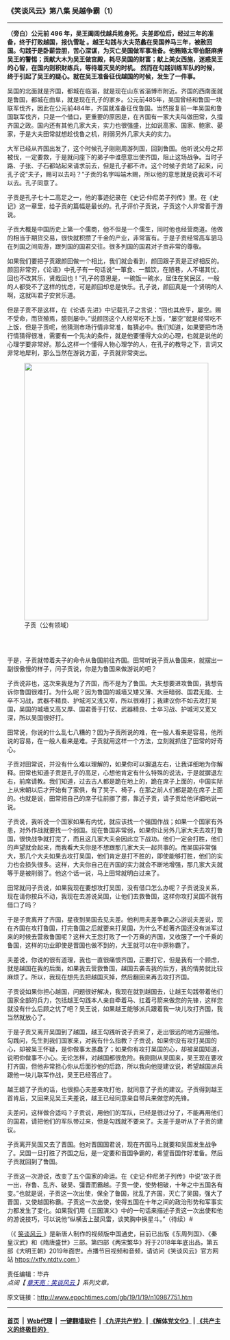 ### 《笑谈风云》第八集 吴越争霸（1）
------------------------

<p>
 <strong>
  （旁白）公元前
 </strong>
 <strong>
  496
 </strong>
 <strong>
  年，吴王阖闾伐越兵败身死。夫差即位后，经过三年的准备，终于打败越国，报仇雪耻
 </strong>
 <strong>
  。越王勾践与大夫范蠡在吴国养马三年，被赦回国。勾践于是卧薪尝胆，苦心深谋，为灭亡吴国做军事准备。他贿赂太宰伯噽麻痹吴王的警惕；贡献大木为吴王做宫殿，耗尽吴国的财富；献上美女西施，迷惑吴王的心智，在国内则积财练兵，等待着灭吴的时机。
 </strong>
 <strong>
  然而在勾践训练军队的时候，终于引起了吴王的疑心。就在吴王准备征伐越国的时候，发生了一件事。
 </strong>
</p>
<p>
 吴国的北面就是齐国，都城在临淄，就是现在山东省淄博市附近。齐国的西南面就是鲁国，都城在曲阜，就是现在孔子的家乡。公元前485年，吴国曾经和鲁国一块联军伐齐，因此在公元前484年，齐国就准备征伐鲁国。当然报复前一年吴国和鲁国联军伐齐，只是一个借口，更重要的原因是，在齐国有一家大夫叫做田常，久擅齐国之政。国内还有其他几家大夫，实力也很强盛，比如说高家、国家、鲍家、晏家，于是大夫田常就想趁伐鲁之机，削弱另外几家大夫的实力。
</p>
<p>
 大军已经从齐国出发了，这个时候孔子刚刚周游列国，回到鲁国。他听说父母之邦被伐，一定要救，于是就问座下的弟子中谁愿意岀使齐国，阻止这场战争。当时子路、子张、子石都站起来请求前去，但是孔子都不许。这个时候子贡站了起来，问孔子说“夫子，赐可以去吗？”子贡的名字叫端木赐，所以他的意思就是说我可不可以去。孔子同意了。
</p>
<p>
 子贡是孔子七十二高足之一，他的事迹纪录在《史记‧仲尼弟子列传》里。在《史记》这一章里，给子贡的篇幅是最长的。孔子评价子贡说，子贡这个人非常善于游说。
</p>
<p>
 子贡大概是中国历史上第一个儒商，他不但是一个儒生，同时他也经营商道。他做的相当于期货交易，很快就积攒了千金的产业，非常富有。于是子贡经常高车驷马在列国之间周游，跟列国的国君交往。很多列国的国君对子贡非常的尊敬。
</p>
<p>
 如果我们要把子贡跟颜回做一个相比，我们就会看到，颜回跟子贡是正好相反的。颜回非常穷，《论语》中孔子有一句话说“一箪食、一瓢饮，在陋巷，人不堪其忧，回也不改其乐，贤哉回也！”孔子的意思是，一碗饭一碗水，居住在贫民区，一般的人都受不了这样的忧虑，可是颜回却总是快乐。孔子说，颜回真是一个贤明的人啊，这就叫君子安贫乐道。
</p>
<p>
 但是子贡不是这样，在《论语‧先进》中记载孔子之言说：“回也其庶乎，屡空。赐不受命，而货殖焉，臆则屡中。”说颜回这个人经常吃不上饭，“屡空”就是经常吃不上饭，但是子贡呢，他猜测市场行情非常准，每猜必中。我们知道，如果要把市场行情猜得很准，需要有一个先决的条件，就是他要懂得大众的心理，也就是说他的心理学要非常好。那么这样一个懂得人物心理学的人，在孔子的教导之下，言词又非常地犀利，那么当然在游说方面，子贡就非常突出。
</p>
<figure class="wp-caption aligncenter" id="attachment_10996906" style="width: 430px">
 <a href="http://i.epochtimes.com/assets/uploads/2019/01/1901231032161456.jpg">
  <img alt="" class="wp-image-10996906" height="600" src="http://i.epochtimes.com/assets/uploads/2019/01/1901231032161456.jpg" width="430"/>
 </a>
 <br/><figcaption class="wp-caption-text">
  子贡（公有领域）
 </figcaption><br/>
</figure><br/>
<p>
 于是，子贡就带着夫子的命令从鲁国前往齐国。田常听说子贡从鲁国来，就摆出一副很傲慢的样子，问子贡说，你是为鲁国来做游说的吧？
</p>
<p>
 子贡说非也，这次来我是为了齐国，而不是为了鲁国。大夫想要进攻鲁国，我想告诉你鲁国很难打。为什么呢？因为鲁国的城墙又矮又薄、大臣暗弱、国君无能、士卒不习战，武器不精良、护城河又浅又窄，所以很难打；我建议你不如去攻打吴国，吴国的城墙又高又厚、国君善于打仗、武器精良、士卒习战、护城河又宽又深，所以吴国很好打。
</p>
<p>
 田常说，你说的什么乱七八糟的？因为子贡所说的难，在一般人看来是容易，他所说的容易，在一般人看来是难。子贡就用这样一个方法，立刻就抓住了田常的好奇心。
</p>
<p>
 子贡对田常说，并没有什么难以理解的，如果你可以摒退左右，让我详细地为你解释。田常也知道子贡是孔子的高足，心想他肯定有什么特殊的说法，于是就摒退左右，前席请教。我们知道，过去古人都是跪在地上的，跪在席子上面的，中国实际上从宋朝以后才开始有了家俱，有了凳子、椅子，在那之前人们都是跪在席子上面的。也就是说，田常把自己的席子往前挪了挪，靠近子贡，请子贡给他详细地说一说。
</p>
<p>
 子贡说，我听说一个国家如果有内忧，就应该找一个强国作战；如果一个国家有外患，对外作战就要找一个弱国。现在鲁国非常弱，如果你让另外几家大夫去攻打鲁国，很快战争就打完了，而且这几家大夫会因此立下战功。他们一定会打胜，他们的声望就会起来，而我看大夫你是不想跟那几家大夫一起共事的。而吴国非常强大，那几个大夫如果去攻打吴国，他们肯定是打不胜的，即使能够打胜，他们的实力也会损失很多。这样，大夫你自己在齐国的实力就会不断地增强，那几家大夫就等于是被削弱了。他这个话一说，马上田常就明白过来了。
</p>
<p>
 田常就问子贡说，如果我现在要想攻打吴国，没有借口怎么办呢？子贡说没关系，现在请你按兵不动，我现在去游说吴国，让他们去救鲁国，这样你攻打吴国不就有借口了吗？
</p>
<p>
 于是子贡离开了齐国，星夜到吴国去见夫差。他利用夫差争霸之心游说夫差说，现在齐国在攻打鲁国，打完鲁国之后就要来打吴国，为什么不趁著齐国还没有派军过来的时候去营救鲁国呢？这样大王您打败了一个万乘的齐国，又收服了一个千乘的鲁国，这样的功业即使是晋国也做不到的，大王就可以在中原称霸了。
</p>
<p>
 夫差说，你说的很有道理，我也一直很痛恨齐国，正要打它，但是我有一个顾虑，就是越国在我的后面，如果我去营救鲁国，越国去袭击我的后方，我的情势就比较麻烦了。所以，我现在想先去把越国灭掉，然后翻回来再去攻打齐国。
</p>
<p>
 子贡说如果你担心越国，问题很好解决，我现在就到越国去，让越王勾践带着他们国家全部的兵力，包括越王勾践本人亲自牵着马、扛着弓箭来做您的先锋，这样您就没有什么后顾之忧了吧？吴王说，如果越王能够派兵跟着我一块儿攻打齐国，我当然就放心了。
</p>
<p>
 于是子贡又离开吴国到了越国，越王勾践听说子贡来了，走出很远的地方迎接他。勾践问，先生到我们国家来，对我有什么指教？子贡说，如果你没有攻打吴国的心，却被吴王怀疑，是你做事太愚蠢了；如果你有攻打吴国的心，却被吴国知道，说明你做事不小心。无论怎样，对越国都很危险。我刚刚从吴国来，吴王现在要攻打齐国，但他非常担心你从后面抄他的后路，所以我向他提建议说，希望越国派兵跟他一块儿联军作战，吴王已经答应了。
</p>
<p>
 越王聼了子贡的话，也很担心夫差来攻打他，就同意了子贡的建议。子贡得到越王首肯后，又回来见吴王夫差说，越王已经同意亲自带兵来做您的先锋。
</p>
<p>
 夫差问，这样做合适吗？子贡说，用他们的军队，已经是很过分了，不能再用他们的国君，请把他们的军队带过来，但是勾践就不要来了。夫差于是听从了子贡的建议。
</p>
<p>
 子贡离开吴国又去了晋国。他对晋国国君说，现在齐国马上就要和吴国发生战争了。吴国一旦打胜了齐国之后，是一定要和晋国争霸的，希望晋国作好准备。然后子贡就回到了鲁国。
</p>
<p>
 子贡这一次游说，改变了五个国家的命运。在《史记‧仲尼弟子列传》中说“故子贡一出，存鲁、乱齐、破吴、彊晋而霸越。子贡一使，使势相破，十年之中五国各有变。”也就是说，子贡这一次出使，保全了鲁国，扰乱了齐国，灭亡了吴国，强大了晋国，又使越国称霸。子贡这一次出使，使得五国在十年之间的政治形势和军事实力都发生了变化。如果我们用《三国演义》中的一句话来描述子贡这一次出使和他的游说技巧，可以说他“纵横舌上鼓风雷，谈笑胸中换星斗。”（待续）#
</p>
<p>
 （《
 <a href="http://www.epochtimes.com/gb/tag/%E7%AC%91%E8%B0%88%E9%A3%8E%E4%BA%91.html">
  笑谈风云
 </a>
 》是新唐人制作的视频版中国通史，目前已出版《东周列国》、《秦皇汉武》和《隋唐盛世》三部。第四部《两宋繁华》将于2018年年底出品，第五部《大明王朝》2019年面世。点播节目视频和音频，请访问《笑谈风云》官方网站
 <a href="https://xtfy.ntdtv.com" rel="noopener noreferrer" target="_blank">
  https://xtfy.ntdtv.com
 </a>
 ）
</p>
<p>
 责任编辑：毕卉
 <br/>
 <em>
  点阅【
  <span style="color: #000080;">
   <a href="http://www.epochtimes.com/gb/tag/%E7%AB%A0%E5%A4%A9%E4%BA%AE%EF%BC%9A%E7%AC%91%E8%AB%87%E9%A2%A8%E9%9B%B2.html" style="color: #000080;">
    章天亮：笑谈风云
   </a>
  </span>
  】系列文章。
 </em>
</p>

原文链接：http://www.epochtimes.com/gb/19/1/19/n10987751.htm


------------------------
#### [首页](https://github.com/gfw-breaker/banned-news/blob/master/README.md) &nbsp;|&nbsp; [Web代理](https://github.com/labour-camp/helloworld) &nbsp;|&nbsp; [一键翻墙软件](https://github.com/gfw-breaker/nogfw/blob/master/README.md) &nbsp;| [《九评共产党》](https://github.com/gfw-breaker/9ping.md/blob/master/README.md#九评之一评共产党是什么) | [《解体党文化》](https://github.com/gfw-breaker/jtdwh.md/blob/master/README.md) | [《共产主义的终极目的》](https://github.com/gfw-breaker/gczydzjmd.md/blob/master/README.md)

